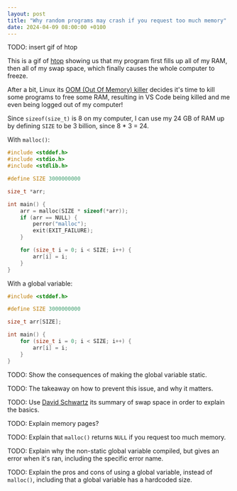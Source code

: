 ```yaml
---
layout: post
title: "Why random programs may crash if you request too much memory"
date: 2024-04-09 08:00:00 +0100
---
```


TODO: insert gif of htop

This is a gif of [htop](https://en.wikipedia.org/wiki/Htop) showing us that my program first fills up all of my RAM, then all of my swap space, which finally causes the whole computer to freeze.

After a bit, Linux its [OOM (Out Of Memory) killer](https://linux-mm.org/OOM_Killer) decides it's time to kill some programs to free some RAM, resulting in VS Code being killed and me even being logged out of my computer!

Since `sizeof(size_t)` is 8 on my computer, I can use my 24 GB of RAM up by defining `SIZE` to be 3 billion, since 8 * 3 = 24.

With `malloc()`:

```c
#include <stddef.h>
#include <stdio.h>
#include <stdlib.h>

#define SIZE 3000000000

size_t *arr;

int main() {
	arr = malloc(SIZE * sizeof(*arr));
	if (arr == NULL) {
		perror("malloc");
		exit(EXIT_FAILURE);
	}

	for (size_t i = 0; i < SIZE; i++) {
		arr[i] = i;
	}
}
```

With a global variable:

```c
#include <stddef.h>

#define SIZE 3000000000

size_t arr[SIZE];

int main() {
	for (size_t i = 0; i < SIZE; i++) {
		arr[i] = i;
	}
}
```

TODO: Show the consequences of making the global variable static.

TODO: The takeaway on how to prevent this issue, and why it matters.

TODO: Use [David Schwartz](https://serverfault.com/a/420793/1055398) its summary of swap space in order to explain the basics.

TODO: Explain memory pages?

TODO: Explain that `malloc()` returns `NULL` if you request too much memory.

TODO: Explain why the non-static global variable compiled, but gives an error when it's ran, including the specific error name.

TODO: Explain the pros and cons of using a global variable, instead of `malloc()`, including that a global variable has a hardcoded size.

